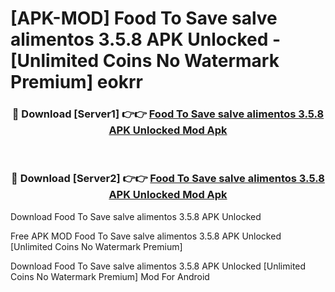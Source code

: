 # [APK-MOD] Food To Save  salve alimentos 3.5.8 APK Unlocked - [Unlimited Coins No Watermark Premium] eokrr



<div align="center">
<h3>🔴 Download [Server1] 👉👉 <a href="https://momento.my/?title=Food_To_Save__salve_alimentos_3.5.8_APK_Unlocked">Food To Save  salve alimentos 3.5.8 APK Unlocked Mod Apk</a></h3><br>

<h3>🔴 Download [Server2] 👉👉 <a href="https://momento.my/?title=Food_To_Save__salve_alimentos_3.5.8_APK_Unlocked">Food To Save  salve alimentos 3.5.8 APK Unlocked Mod Apk</a></h3>
</div>



Download Food To Save  salve alimentos 3.5.8 APK Unlocked 

Free APK MOD Food To Save  salve alimentos 3.5.8 APK Unlocked [Unlimited Coins No Watermark Premium]

Download Food To Save  salve alimentos 3.5.8 APK Unlocked [Unlimited Coins No Watermark Premium] Mod For Android
